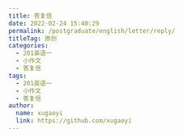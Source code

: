 ```yaml
---
title: 答复信
date: 2022-02-24 15:40:29
permalink: /postgraduate/english/letter/reply/
titleTag: 原创
categories: 
  - 201英语一
  - 小作文
  - 答复信
tags: 
  - 201英语一
  - 小作文
  - 答复信
author: 
  name: xugaoyi
  link: https://github.com/xugaoyi
---
```


